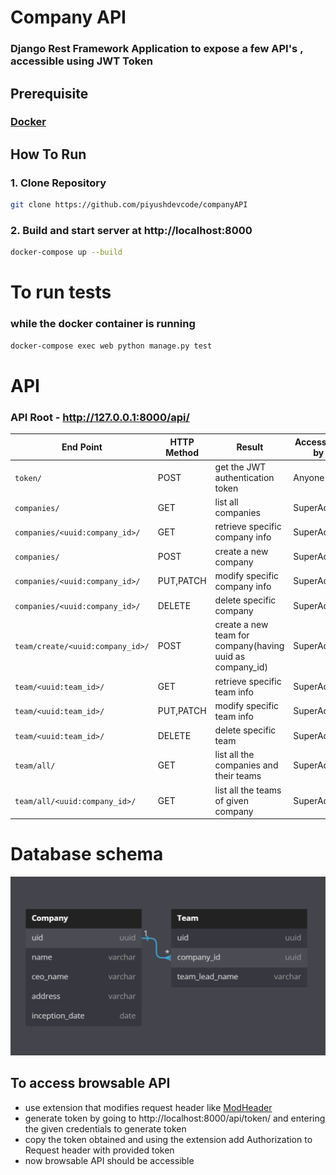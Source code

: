 # Company API
### Django Rest Framework Application to expose a few API's , accessible using JWT Token

## Prerequisite
### [Docker](https://docs.docker.com/get-docker/)

## How To Run

### 1. Clone Repository

```sh
git clone https://github.com/piyushdevcode/companyAPI
```

### 2. Build and start server at http://localhost:8000

  ```sh
  docker-compose up --build
  ```
  
# To run tests

### while the docker container is running 
```sh
docker-compose exec web python manage.py test
```

# API
### API Root - http://127.0.0.1:8000/api/

| End Point                        | HTTP Method | Result                                            | Accessible by |
| -------------------------------- | ----------- | ------------------------------------------------- | ------------- |
| `token/`                         | POST        | get the JWT authentication token                  | Anyone        |
| `companies/`                     | GET         | list all companies                                | SuperAdmin    |
| `companies/<uuid:company_id>/`   | GET         | retrieve specific company info                    | SuperAdmin    |
| `companies/`                     | POST        | create a new company                              | SuperAdmin    |
| `companies/<uuid:company_id>/`   | PUT,PATCH   | modify specific company info                      | SuperAdmin    |
| `companies/<uuid:company_id>/`   | DELETE      | delete specific company                           | SuperAdmin    |
| `team/create/<uuid:company_id>/` | POST        | create a new team for company(having uuid as company_id) | SuperAdmin    |
| `team/<uuid:team_id>/`           | GET         | retrieve specific team info                       | SuperAdmin    |
| `team/<uuid:team_id>/`           | PUT,PATCH   | modify specific team info                         | SuperAdmin    |
| `team/<uuid:team_id>/`           | DELETE      | delete specific team                              | SuperAdmin    |
| `team/all/`                      | GET         | list all the companies and their teams            | SuperAdmin    |
| `team/all/<uuid:company_id>/`    | GET         | list all the teams of given company               | SuperAdmin    |


# Database schema
![Database Design](screenshots/DB_design.png "Database Design")

## To access browsable API 
  - use extension that modifies request header like [ModHeader](https://modheader.com/)
  - generate token by going to http://localhost:8000/api/token/ and entering the given credentials to generate token
  - copy the token obtained and using the extension add Authorization to Request header with provided token
  - now browsable API should be accessible
